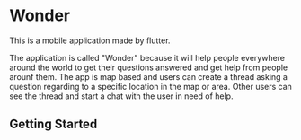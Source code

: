 # Wonder

This is a mobile application made by flutter. 

The application is called "Wonder" because it will help people everywhere around the world to get their questions answered and get help from people arounf them. 
The app is map based and users can create a thread asking a question regarding to a specific location in the map or area.
Other users can see the thread and start a chat with the user in need of help. 


## Getting Started


